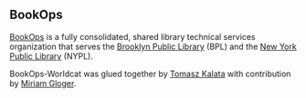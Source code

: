 ## BookOps

[BookOps](https://sites.google.com/a/nypl.org/bookops/home) is a fully consolidated, shared library technical services organization that serves the [Brooklyn Public Library](https://www.bklynlibrary.org/) (BPL) and the [New York Public Library](https://www.nypl.org/) (NYPL).

BookOps-Worldcat was glued together by [Tomasz Kalata](mailto:klingaroo@gmail.com) with contribution by [Miriam Gloger]().